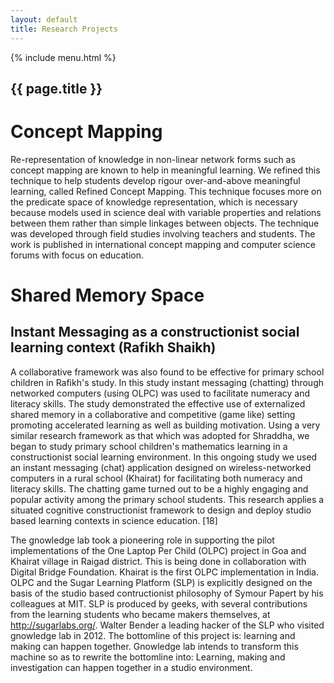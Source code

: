 ```yaml
--- 
layout: default
title: Research Projects
---
```

{% include menu.html %}
## {{ page.title }}
# Concept Mapping

Re-representation of knowledge in non-linear network forms such as
concept mapping are known to help in meaningful learning. We refined
this technique to help students develop rigour over-and-above
meaningful learning, called Refined Concept Mapping. This technique
focuses more on the predicate space of knowledge representation, which
is necessary because models used in science deal with variable
properties and relations between them rather than simple linkages
between objects. The technique was developed through field studies
involving teachers and students. The work is published in
international concept mapping and computer science forums with focus
on education. 

# Shared Memory Space

## Instant Messaging as a constructionist social learning context (Rafikh Shaikh)

A collaborative framework was also found to be effective for primary
school children in Rafikh's study.  In this study instant messaging
(chatting) through networked computers (using OLPC) was used to
facilitate numeracy and literacy skills.  The study demonstrated the
effective use of externalized shared memory in a collaborative and
competitive (game like) setting promoting accelerated learning as well
as building motivation. Using a very similar research framework as
that which was adopted for Shraddha, we began to study primary school
children's mathematics learning in a constructionist social learning
environment.  In this ongoing study we used an instant messaging
(chat) application designed on wireless-networked computers in a rural
school (Khairat) for facilitating both numeracy and literacy
skills. The chatting game turned out to be a highly engaging and
popular activity among the primary school students. This research
applies a situated cognitive constructionist framework to design and
deploy studio based learning contexts in science education. [18]

The gnowledge lab took a pioneering role in supporting the pilot
implementations of the One Laptop Per Child (OLPC) project in Goa and
Khairat village in Raigad district.  This is being done in
collaboration with Digital Bridge Foundation.  Khairat is the first
OLPC implementation in India.  OLPC and the Sugar Learning Platform
(SLP) is explicitly designed on the basis of the studio based
contructionist philosophy of Symour Papert by his colleagues at MIT.
SLP is produced by geeks, with several contributions from the learning
students who became makers themselves, at http://sugarlabs.org/.
Walter Bender a leading hacker of the SLP who visited gnowledge lab in
2012.  The bottomline of this project is: learning and making can
happen together.  Gnowledge lab intends to transform this machine so
as to rewrite the bottomline into: Learning, making and investigation
can happen together in a studio environment.

